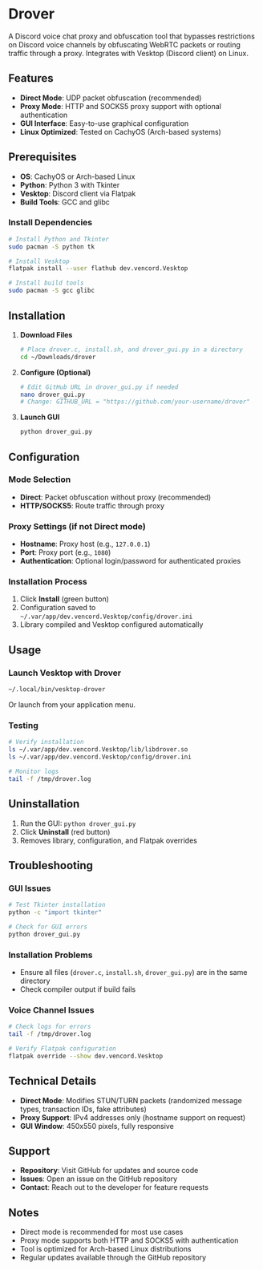 # Drover

A Discord voice chat proxy and obfuscation tool that bypasses restrictions on Discord voice channels by obfuscating WebRTC packets or routing traffic through a proxy. Integrates with Vesktop (Discord client) on Linux.

## Features

- **Direct Mode**: UDP packet obfuscation (recommended)
- **Proxy Mode**: HTTP and SOCKS5 proxy support with optional authentication
- **GUI Interface**: Easy-to-use graphical configuration
- **Linux Optimized**: Tested on CachyOS (Arch-based systems)

## Prerequisites

- **OS**: CachyOS or Arch-based Linux
- **Python**: Python 3 with Tkinter
- **Vesktop**: Discord client via Flatpak
- **Build Tools**: GCC and glibc

### Install Dependencies

```bash
# Install Python and Tkinter
sudo pacman -S python tk

# Install Vesktop
flatpak install --user flathub dev.vencord.Vesktop

# Install build tools
sudo pacman -S gcc glibc
```

## Installation

1. **Download Files**
   ```bash
   # Place drover.c, install.sh, and drover_gui.py in a directory
   cd ~/Downloads/drover
   ```

2. **Configure (Optional)**
   ```bash
   # Edit GitHub URL in drover_gui.py if needed
   nano drover_gui.py
   # Change: GITHUB_URL = "https://github.com/your-username/drover"
   ```

3. **Launch GUI**
   ```bash
   python drover_gui.py
   ```

## Configuration

### Mode Selection
- **Direct**: Packet obfuscation without proxy (recommended)
- **HTTP/SOCKS5**: Route traffic through proxy

### Proxy Settings (if not Direct mode)
- **Hostname**: Proxy host (e.g., `127.0.0.1`)
- **Port**: Proxy port (e.g., `1080`)
- **Authentication**: Optional login/password for authenticated proxies

### Installation Process
1. Click **Install** (green button)
2. Configuration saved to `~/.var/app/dev.vencord.Vesktop/config/drover.ini`
3. Library compiled and Vesktop configured automatically

## Usage

### Launch Vesktop with Drover
```bash
~/.local/bin/vesktop-drover
```
Or launch from your application menu.

### Testing
```bash
# Verify installation
ls ~/.var/app/dev.vencord.Vesktop/lib/libdrover.so
ls ~/.var/app/dev.vencord.Vesktop/config/drover.ini

# Monitor logs
tail -f /tmp/drover.log
```

## Uninstallation

1. Run the GUI: `python drover_gui.py`
2. Click **Uninstall** (red button)
3. Removes library, configuration, and Flatpak overrides

## Troubleshooting

### GUI Issues
```bash
# Test Tkinter installation
python -c "import tkinter"

# Check for GUI errors
python drover_gui.py
```

### Installation Problems
- Ensure all files (`drover.c`, `install.sh`, `drover_gui.py`) are in the same directory
- Check compiler output if build fails

### Voice Channel Issues
```bash
# Check logs for errors
tail -f /tmp/drover.log

# Verify Flatpak configuration
flatpak override --show dev.vencord.Vesktop
```

## Technical Details

- **Direct Mode**: Modifies STUN/TURN packets (randomized message types, transaction IDs, fake attributes)
- **Proxy Support**: IPv4 addresses only (hostname support on request)
- **GUI Window**: 450x550 pixels, fully responsive

## Support

- **Repository**: Visit GitHub for updates and source code
- **Issues**: Open an issue on the GitHub repository
- **Contact**: Reach out to the developer for feature requests

## Notes

- Direct mode is recommended for most use cases
- Proxy mode supports both HTTP and SOCKS5 with authentication
- Tool is optimized for Arch-based Linux distributions
- Regular updates available through the GitHub repository